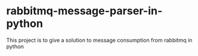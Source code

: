 # rabbitmq-message-parser-in-python
This project is to give a solution to message consumption from rabbitmq in python
